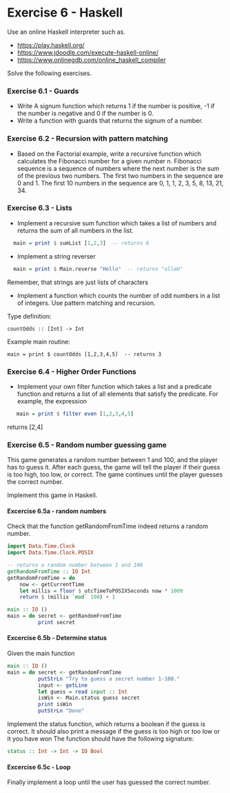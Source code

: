 # Exercise 6 - Haskell

Use an online Haskell interpreter such as.

* https://play.haskell.org/
* https://www.jdoodle.com/execute-haskell-online/
* https://www.onlinegdb.com/online_haskell_compiler

Solve the following exercises.

### Exercise 6.1 - Guards
- Write A signum function which returns 1 if the number is positive, -1 if the number is negative and 0 if the number is 0. 
- Write a function with guards that returns the signum of a number.

### Exercise 6.2 - Recursion with pattern matching

- Based on the Factorial example, write a recursive function which calculates the Fibonacci number for a given number n.
  Fibonacci sequence is a sequence of numbers where the next number is the sum of the previous two numbers. 
  The first two numbers in the sequence are 0 and 1. 
  The first 10 numbers in the sequence are 0, 1, 1, 2, 3, 5, 8, 13, 21, 34.

### Exercise 6.3 - Lists

- Implement a recursive sum function which takes a list of numbers and returns the sum of all numbers in the list.
 
```haskell
  main = print $ sumList [1,2,3]  -- returns 6
```

- Implement a string reverser

```haskell
  main = print $ Main.reverse "Hello"  -- returns "olleH"
```

Remember, that strings are just lists of characters

- Implement a function which counts the number of odd numbers in a list of integers.
  Use pattern matching and recursion.

Type definition:

`countOdds :: [Int] -> Int`

Example main routine:

`main = print $ countOdds [1,2,3,4,5]  -- returns 3`

### Exercise 6.4 - Higher Order Functions

- Implement your own filter function which takes a list and a 
  predicate function and returns a list of all elements that satisfy the predicate.
  For example, the expression

```haskell
   main = print $ filter even [1,2,3,4,5] 
```
returns [2,4]

### Exercise 6.5 - Random number guessing game

This game generates a random number between 1 and 100, and the player has to guess it. 
After each guess, the game will tell the player if their guess is too high, too low, or correct. 
The game continues until the player guesses the correct number.

Implement this game in Haskell.

#### Excercise 6.5a - random numbers

Check that the function getRandomFromTime indeed returns a random number.

```haskell
import Data.Time.Clock
import Data.Time.Clock.POSIX

-- returns a random number between 1 and 100
getRandomFromTime :: IO Int
getRandomFromTime = do
    now <- getCurrentTime
    let millis = floor $ utcTimeToPOSIXSeconds now * 1000
    return $ (millis `mod` 100) + 1

main :: IO ()
main = do secret <- getRandomFromTime
          print secret

```

#### Excercise 6.5b - Determine status

Given the main function 

```haskell
main :: IO ()
main = do secret <- getRandomFromTime
          putStrLn "Try to guess a secret number 1-100."
          input <- getLine
          let guess = read input :: Int
          isWin <- Main.status guess secret
          print isWin
          putStrLn "Done"
```

Implement the status function, which returns a boolean if the guess is correct.
It should also print a message if the guess is too high or too low or it you have won
The function should have the following signature:

```haskell
status :: Int -> Int -> IO Bool
```

#### Excercise 6.5c - Loop

Finally implement a loop until the user has guessed the correct number.